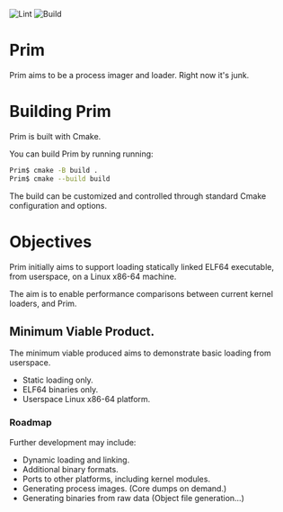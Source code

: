 ![Lint](https://github.com/patha454/Prim/workflows/Lint/badge.svg?branch=master)
![Build](https://github.com/patha454/Prim/workflows/Build/badge.svg?branch=master)

# Prim
Prim aims to be a process imager and loader. Right now it's junk.

# Building Prim

Prim is built with Cmake.

You can build Prim by running running:
```sh
Prim$ cmake -B build .
Prim$ cmake --build build
```

The build can be customized and controlled through standard Cmake configuration and options.

# Objectives

Prim initially aims to support loading statically linked ELF64 executable, from userspace, on a Linux x86-64 machine.

The aim is to enable performance comparisons between current kernel loaders, and Prim.

## Minimum Viable Product.

The minimum viable produced aims to demonstrate basic loading from userspace.

- Static loading only.
- ELF64 binaries only.
- Userspace Linux x86-64 platform.

### Roadmap

Further development may include:

- Dynamic loading and linking.
- Additional binary formats.
- Ports to other platforms, including kernel modules.
- Generating process images. (Core dumps on demand.)
- Generating binaries from raw data (Object file generation...)
